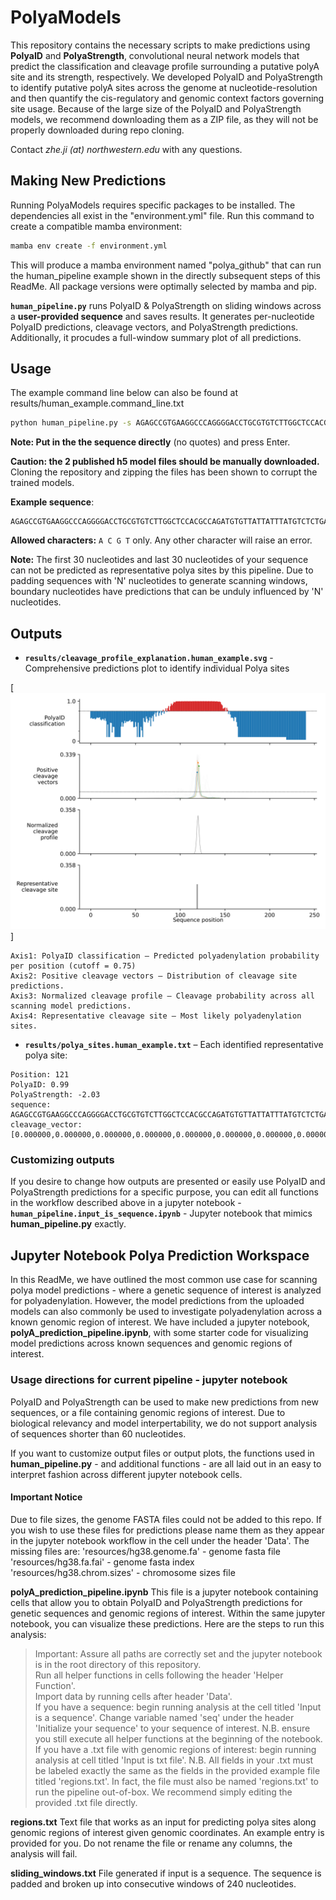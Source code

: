 # PolyaModels

This repository contains the necessary scripts to make predictions using **PolyaID** and **PolyaStrength**, convolutional neural network models that predict the classification and cleavage profile surrounding a putative polyA site and its strength, respectively. We developed PolyaID and PolyaStrength to identify putative polyA sites across the genome at nucleotide-resolution and then quantify the cis-regulatory and genomic context factors governing site usage. Because of the large size of the PolyaID and PolyaStrength models, we recommend downloading them as a ZIP file, as they will not be properly downloaded during repo cloning.

Contact *zhe.ji (at) northwestern.edu* with any questions.


## Making New Predictions

Running PolyaModels requires specific packages to be installed. The dependencies all exist in the "environment.yml" file. Run this command to create a compatible mamba environment:

```bash
mamba env create -f environment.yml 
```

This will produce a mamba environment named "polya_github" that can run the human_pipeline example shown in the directly subsequent steps of this ReadMe. All package versions were optimally selected by mamba and pip.

**`human_pipeline.py`** runs PolyaID & PolyaStrength on sliding windows across a **user-provided sequence** and saves results. It generates per-nucleotide PolyaID predictions, cleavage vectors, and PolyaStrength predictions. Additionally, it procudes a full-window summary plot of all predictions.

## Usage
The example command line below can also be found at results/human_example.command_line.txt

```bash
python human_pipeline.py -s AGAGCCGTGAAGGCCCAGGGGACCTGCGTGTCTTGGCTCCACGCCAGATGTGTTATTATTTATGTCTCTGAGAATGTCTGGATCTCAGAGCCGAATTACAATAAAAACATCTTTAAACTTATTTCTACCTCATTTTGGGGTTGCCAGCTCACCTGATCATTTTTATGAACTGTCATGAACACTGATGACATTTTATGAGCCTTTTACATGGGACACTACAGAATACATTTGTCAGCGAGG
```
**Note: Put in the the sequence directly** (no quotes) and press Enter.

**Caution: the 2 published h5 model files should be manually downloaded.** Cloning the repository and zipping the files has been shown to corrupt the trained models.

**Example sequence**: 
```
AGAGCCGTGAAGGCCCAGGGGACCTGCGTGTCTTGGCTCCACGCCAGATGTGTTATTATTTATGTCTCTGAGAATGTCTGGATCTCAGAGCCGAATTACAATAAAAACATCTTTAAACTTATTTCTACCTCATTTTGGGGTTGCCAGCTCACCTGATCATTTTTATGAACTGTCATGAACACTGATGACATTTTATGAGCCTTTTACATGGGACACTACAGAATACATTTGTCAGCGAGG
```
**Allowed characters:** `A C G T` only. Any other character will raise an error.

**Note:** The first 30 nucleotides and last 30 nucleotides of your sequence can not be predicted as representative polya sites by this pipeline. Due to padding sequences with 'N' nucleotides to generate scanning windows, boundary nucleotides have predictions that can be unduly influenced by 'N' nucleotides.

## Outputs

- **`results/cleavage_profile_explanation.human_example.svg`** - Comprehensive predictions plot to identify individual Polya sites

[![polya_cleavage_profiles](/results/cleavage_profile_explanation.human_example.svg)]

``` 
Axis1: PolyaID classification – Predicted polyadenylation probability per position (cutoff = 0.75)
Axis2: Positive cleavage vectors – Distribution of cleavage site predictions.
Axis3: Normalized cleavage profile – Cleavage probability across all scanning model predictions.
Axis4: Representative cleavage site – Most likely polyadenylation sites.
```  
- **`results/polya_sites.human_example.txt`** – Each identified representative polya site:  
```
Position: 121
PolyaID: 0.99
PolyaStrength: -2.03
sequence: AGAGCCGTGAAGGCCCAGGGGACCTGCGTGTCTTGGCTCCACGCCAGATGTGTTATTATTTATGTCTCTGAGAATGTCTGGATCTCAGAGCCGAATTACAATAAAAACATCTTTAAACTTATTTCTACCTCATTTTGGGGTTGCCAGCTCACCTGATCATTTTTATGAACTGTCATGAACACTGATGACATTTTATGAGCCTTTTACATGGGACACTACAGAATACATTTGTCAGCGAGG
cleavage_vector: [0.000000,0.000000,0.000000,0.000000,0.000000,0.000000,0.000000,0.000000,0.000000,0.000000,0.000000,0.000000,0.000000,0.000000,0.000000,0.000000,0.000000,0.000000,0.000000,0.000000,0.000000,0.000000,0.015632,0.069378,0.390414,0.362004,0.132278,0.029009,0.001284,0.000000,0.000000,0.000000,0.000000,0.000000,0.000000,0.000000,0.000000,0.000000,0.000000,0.000000,0.000000,0.000000,0.000000,0.000000,0.000000,0.000000,0.000000,0.000000,0.000000,0.000000]
```
### Customizing outputs
If you desire to change how outputs are presented or easily use PolyaID and PolyaStrength predictions for a specific purpose, you can edit all functions in the workflow described above in a jupyter notebook
-**`human_pipeline.input_is_sequence.ipynb`** - Jupyter notebook that mimics **human_pipeline.py** exactly.


## Jupyter Notebook Polya Prediction Workspace

In this ReadMe, we have outlined the most common use case for scanning polya model predictions - where a genetic sequence of interest is analyzed for polyadenylation. However, the model predictions from the uploaded models can also commonly be used to investigate polyadenylation across a known genomic region of interest. We have included a jupyter notebook, **polyA_prediction_pipeline.ipynb**, with some starter code for visualizing model predictions across known sequences and genomic regions of interest.  

### Usage directions for current pipeline - jupyter notebook
PolyaID and PolyaStrength can be used to make new predictions from new sequences, or a file containing genomic regions of interest. Due to biological relevancy and model interpertability, we do not support analysis of sequences shorter than 60 nucleotides.

If you want to customize output files or output plots, the functions used in **human_pipeline.py** - and additional functions - are all laid out in an easy to interpret fashion across different jupyter notebook cells.


#### Important Notice
Due to file sizes, the genome FASTA files could not be added to this repo. If you wish to use these files for predictions please name them as they appear in the jupyter notebook workflow in the cell under the header 'Data'. The missing files are:
'resources/hg38.genome.fa' - genome fasta file  
'resources/hg38.fa.fai' - genome fasta index  
'resources/hg38.chrom.sizes' - chromosome sizes file


**polyA_prediction_pipeline.ipynb**
This file is a jupyter notebook containing cells that allow you to obtain PolyaID and PolyaStrength predictions for genetic sequences and genomic regions of interest. Within the same jupyter notebook, you can visualize these predictions. Here are the steps to run this analysis:
> Important: Assure all paths are correctly set and the jupyter notebook is in the root directory of this repository.  
> Run all helper functions in cells following the header 'Helper Function'.  
> Import data by running cells after header 'Data'.  
> If you have a sequence: begin running analysis at the cell titled 'Input is a sequence'. Change variable named 'seq' under the header 'Initialize your sequence' to your sequence of interest. N.B. ensure you still execute all helper functions at the beginning of the notebook.  
> If you have a .txt file with genomic regions of interest: begin running analysis at cell titled 'Input is txt file'. N.B. All fields in your .txt must be labeled exactly the same as the fields in the provided example file titled 'regions.txt'. In fact, the file must also be named 'regions.txt' to run the pipeline out-of-box. We recommend simply editing the provided .txt file directly.  

**regions.txt**
Text file that works as an input for predicting polya sites along genomic regions of interest given genomic coordinates. An example entry is provided for you. Do not rename the file or rename any columns, the analysis will fail.

**sliding_windows.txt**
File generated if input is a sequence. The sequence is padded and broken up into consecutive windows of 240 nucleotides.
